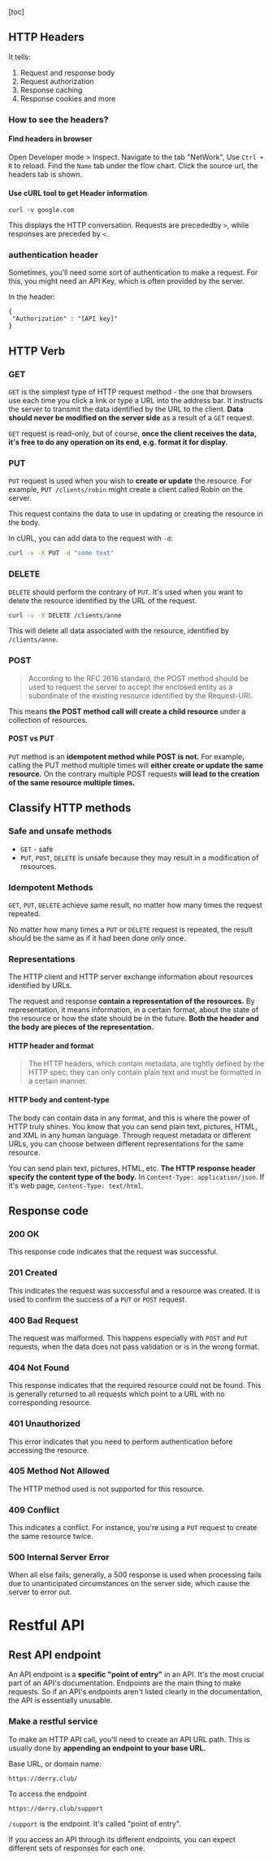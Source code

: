 [toc]

## HTTP Headers

It tells:
1. Request and response body
2. Request authorization
3. Response caching
4. Response cookies
and more

### How to see the headers?

#### Find headers in browser

Open Developer mode > Inspect. Navigate to the tab "NetWork", Use `Ctrl + R` to reload. Find the `Name` tab under the flow chart. Click the source url, the headers tab is shown.

#### Use cURL tool to get Header information

```
curl -v google.com
```

This displays the HTTP conversation. Requests are precededby `>`, while responses are preceded by `<`.

### authentication header

Sometimes, you’ll need some sort of authentication to make a request. For this, you might need an API Key, which is often provided by the server.

In the header:
```
{
 "Authorization" : "[API key]"
}
```



## HTTP Verb

### GET

`GET` is the simplest type of HTTP request method - the one that browsers use each time you click a link or type a URL into the address bar. It instructs the server to transmit the data identified by the URL to the client. 
**Data should never be modified on the server side** as a result of a `GET` request. 

`GET` request is read-only, but of course, **once the client receives the data, it's free to do any operation on its end, e.g. format it for display.** 

### PUT

`PUT` request is used when you wish to **create or update** the resource. For example, `PUT /clients/robin` might create a client called Robin on the server.

This request contains the data to use in updating or creating the resource in the body. 

In cURL, you can add data to the request with `-d`:
```bash
curl -v -X PUT -d "some text"
```

### DELETE

`DELETE` should perform the contrary of `PUT`. It's used when you want to delete the resource identified by the URL of the request.

```bash
curl -v -X DELETE /clients/anne
```

This will delete all data associated with the resource, identified by `/clients/anne`.

### POST

> According to the RFC 2616 standard, the POST method should be used to request the server to accept the enclosed entity as a subordinate of the existing resource identified by the Request-URI.

This means **the POST method call will create a child resource** under a collection of resources.

#### POST vs PUT

`PUT` method is an **idempotent method while POST is not.** For example, calling the PUT method multiple times will **either create or update the same resource.** On the contrary multiple POST requests **will lead to the creation of the same resource multiple times.** 


## Classify HTTP methods

### Safe and unsafe methods

- `GET` - safe
- `PUT`, `POST`, `DELETE` is unsafe because they may result in a modification of resources.

### Idempotent Methods

`GET`, `PUT`, `DELETE` achieve same result, no matter how many times the request repeated.

No matter how many times a `PUT` or `DELETE` request is repeated, the result should be the same as if it had been done only once.

### Representations

The HTTP client and HTTP server exchange information about resources identified by URLs.

The request and response **contain a representation of the resources.** By representation, it means information, in a certain format, about the state of the resource or how the state should be in the future. **Both the header and the body are pieces of the representation.** 

####  HTTP header and format

> The HTTP headers, which contain metadata, are tightly defined by the HTTP spec; they can only contain plain text and must be formatted in a certain manner.

#### HTTP body and content-type

The body can contain data in any format, and this is where the power of HTTP truly shines. You know that you can send plain text, pictures, HTML, and XML in any human language. Through request metadata or different URLs, you can choose between different representations for the same resource.

You can send plain text, pictures, HTML, etc. **The HTTP response header specify the content type of the body.** In `Content-Type: application/json`. If it's web page, `Content-Type: text/html`.


## Response code

### 200 OK

This response code indicates that the request was successful.

### 201 Created

This indicates the request was successful and a resource was created. It is used to confirm the success of a `PUT` or `POST` request.

### 400 Bad Request

The request was malformed. This happens especially with `POST` and `PUT` requests, when the data does not pass validation or is in the wrong format.

### 404 Not Found

This response indicates that the required resource could not be found. This is generally returned to all requests which point to a URL with no corresponding resource.

### 401 Unauthorized

This error indicates that you need to perform authentication before accessing the resource.

### 405 Method Not Allowed

The HTTP method used is not supported for this resource.

### 409 Conflict

This indicates a conflict. For instance, you're using a `PUT` request to create the same resource twice.

### 500 Internal Server Error

When all else fails; generally, a 500 response is used when processing fails due to unanticipated circumstances on the server side, which cause the server to error out.

# Restful API
## Rest API endpoint

An API endpoint is a **specific "point of entry"** in an API. It's the most crucial part of an API's documentation. Endpoints are the main thing to make requests. So if an API's endpoints aren't listed clearly in the documentation, the API is essentially unusable.

### Make a restful service

To make an HTTP API call, you'll need to create an API URL path. This is usually done by **appending an endpoint to your base URL.** 


Base URL, or domain name:
```
https://derry.club/
```

To access the endpoint
```
https://derry.club/support
```

`/support` is the endpoint. It's called "point of entry".

If you access an API through its different endpoints, you can expect different sets of responses for each one.
